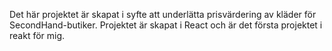 Det här projektet är skapat i syfte att underlätta prisvärdering av kläder för SecondHand-butiker. Projektet är skapat i React och är det första projektet i reakt för mig.
